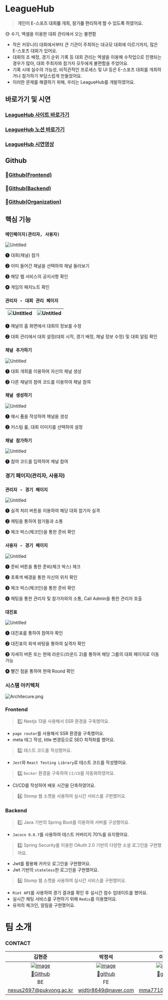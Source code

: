# LeagueHub

> **개인이 E-스포츠 대회를 개최, 참가를 편리하게 할 수 있도록 하였어요.**

<aside>
😓 수기, 엑셀을 이용한 대회 관리에서 오는 불편함

</aside>

- 작은 커뮤니티 대회에서부터 큰 기관이 주최하는 대규모 대회에 이르기까지, 많은 E-스포츠 대회가 있어요.
- 대회의 조 배정, 경기 순위 기록 등 대회 관리는 엑셀을 이용해 수작업으로 진행되는 경우가 많아, 대회 주최자와 참가자 모두에게 불편함을 주었어요.
- 기록 시에 실수의 가능성, 비직관적인 프로세스 및 UI 등은 E-스포츠 대회를 개최하거나 참가하기 부담스럽게 만들었어요.
- 이러한 문제를 해결하기 위해, 우리는 LeagueHub를 개발하였어요.


## 바로가기 및 시연

### [LeagueHub 사이트 바로가기](https://leaguehub.co.kr/)

### [LeagueHub 노션 바로가기](https://hyeonjun0530.notion.site/League-Hub-850d21e06cb844eea424eae8f7b3bc24?pvs=4)

### [LeagueHub 시연영상](https://youtu.be/yH1I6k4Sq4Y)

## Github

### 🔗[Github(Frontend)](https://github.com/TheUpperPart/leaguehub-Frontend)

### 🔗[Github(Backend)](https://github.com/TheUpperPart/leaguehub-backend)

### 🔗[Github(Organization)](https://github.com/TheUpperPart)


## 핵심 기능

### `메인페이지(관리자, 사용자)`

![Untitled](https://cdn.discordapp.com/attachments/1184714823334899802/1184715869683716126/Untitled.png?ex=658cfba2&is=657a86a2&hm=2fd513731ece8c68bd67d9f4890d3e90130a8a1e3918460e251892956f44e386&)

❶ 대회(채널) 참가

❷ 이미 들어간 채널을 선택하여 채널 둘러보기

❸ 해당 웹 서비스의 공지사항 확인

❹ 게임의 패치노트 확인

### `관리자 - 대회 관리 페이지`

| ![Untitled](https://cdn.discordapp.com/attachments/1184714823334899802/1184715919516246036/Untitled.png?ex=658cfbae&is=657a86ae&hm=79b30a872a331607d02d20d169c21b3e051895e821cce233a7fd3021040b32a6&) | ![Untitled](https://cdn.discordapp.com/attachments/1184714823334899802/1184717842508165161/Untitled.png?ex=658cfd78&is=657a8878&hm=a862efa705b689b3e8ba3609b58974c64389e2356d62161f2eefe1c7440c5b08&) |
| ----------------------------------------------------------------------------------------------------------------------------------------------------------------------------------------------------- | ----------------------------------------------------------------------------------------------------------------------------------------------------------------------------------------------------- |

❶ 채널의 홈 화면에서 대회의 정보를 수정

❷ 대회 관리에서 대회 설정(대회 시작, 경기 배정, 채널 정보 수정) 및 대회 알림 확인

### `채널 추가하기`

![Untitled](https://cdn.discordapp.com/attachments/1184714823334899802/1184717911043096626/Untitled.png?ex=658cfd88&is=657a8888&hm=9f2f190c0a20a78cf4dc7159432c78ca73feb26143eb974dbcedf67f44dcee64&)

❶ 대회 개최를 이용하여 자신의 채널 생성

❷ 다른 채널의 참여 코드를 이용하여 채널 참여

### `채널 생성하기`

![Untitled](https://cdn.discordapp.com/attachments/1184714823334899802/1184717952868700170/Untitled.png?ex=658cfd92&is=657a8892&hm=288772e38098be3edfb4023f242870e07a3a54162171d16d753c20cf0e4c6d03&)

❶ 예시 폼을 작성하여 채널을 생성

❷ 커스텀 룰, 대회 이미지를 선택하여 설정

### `채널 참가하기`

![Untitled](https://cdn.discordapp.com/attachments/1184714823334899802/1184717980647571456/Untitled.png?ex=658cfd99&is=657a8899&hm=33bedd6f42f73d6adb50da94d994bdcf67bab754fd5013e14e633650238c2522&)

❶ 참여 코드를 입력하여 채널 참여

### 경기 페이지(관리자, 사용자)

### `관리자 - 경기 페이지`

![Untitled](https://cdn.discordapp.com/attachments/1184714823334899802/1184718125632065576/image.png?ex=658cfdbc&is=657a88bc&hm=4430460ce1e3709b63ec55fc28c0978621edc80b848f65d0c53fb024a75a9731&)

❶ 실격 처리 버튼을 이용하여 해당 대회 참가자 실격

❷ 채팅을 통하여 참가들과 소통

❸ 체크 박스(체크인)을 통한 준비 확인

### `사용자 - 경기 페이지`

![Untitled](https://cdn.discordapp.com/attachments/1184714823334899802/1184718186025848854/Untitled.png?ex=658cfdca&is=657a88ca&hm=8291fb976ce8545f81ab888eba7be11f5518c87cacc5109aceb83a63013c6185&)

❶ 준비 버튼을 통한 준비(체크 박스) 체크

❷ 초록색 배경을 통한 자신의 위치 확인

❸ 체크 박스(체크인)을 통한 준비 확인

❹ 채팅을 통한 관리자 및 참가자와의 소통, Call Admin을 통한 관리자 호출

### `대진표`

![Untitled](https://cdn.discordapp.com/attachments/1184714823334899802/1184719012924489808/Untitled.png?ex=658cfe8f&is=657a898f&hm=5b8735b44cb249d59479e289536da8e7d44201a29bb98bd83f5b8552d811a4a5&)

❶ 대진표를 통하여 참여자 확인

❷ 대진표의 회색 바탕을 통하여 실격자 확인

❸ 자세히 버튼 또는 현재 라운드(라운드 2)를 통하여 해당 그룹의 대회 페이지로 이동 가능

❹ 빨간 점을 통하여 현재 Round 확인

### 시스템 아키텍처

![Architecure.png](https://cdn.discordapp.com/attachments/1184714823334899802/1184719086706499614/Architecure.png?ex=658cfea1&is=657a89a1&hm=1a3b0b0da38483820655247909b90a2e1e0fbc79770c121f3e5f9623bf710ab0&)

### Frontend

> 1️⃣ Nextjs 13을 사용해서 SSR 환경을 구축했어요.

- `page router`를 사용해서 SSR 환경을 구축했어요.
- meta 태그 작성, title 변경등으로 SEO 최적화를 했어요.

> 2️⃣ 테스트 코드를 작성했어요.

- `Jest`와 `React Testing Library`로 테스트 코드를 작성했어요.

> 3️⃣ `Docker` 환경을 구축하여 `CI/CD`를 자동화하였어요.

- CI/CD를 작성하여 배포 시간을 단축하였어요.

> 4️⃣ Stomp 웹 소켓을 사용하여 실시간 서비스를 구현했어요.

### Backend

> 1️⃣ Java 기반의 Spring Boot를 이용하여 서버를 구성했어요.

- `Jacoco 0.8.7`를 사용하여 테스트 커버리지 70%를 유지했어요.

> 3️⃣ Spring Security를 이용한 OAuth 2.0 기반의 다양한 소셜 로그인을 구현했어요.

- Jwt를 활용해 카카오 로그인을 구현했어요.
- Jwt 기반의 `stateless`한 로그인을 구현했어요.

> 4️⃣ Stomp 웹 소켓을 사용하여 실시간 서비스를 구현했어요.

- `Riot API`를 사용하여 경기 결과를 확인 후 실시간 점수 업데이트를 했어요.
- 실시간 채팅 서비스를 구현하기 위해 `Redis`를 이용했어요.
- 유저의 체크인, 알림을 구현했어요.

# **팀 소개**

### CONTACT

|                                               김현준                                               |                                              박정석                                              |                                           이상엽                                           |                                             이경훈                                             |                                              홍성우                                               |
| :------------------------------------------------------------------------------------------------: | :----------------------------------------------------------------------------------------------: | :----------------------------------------------------------------------------------------: | :--------------------------------------------------------------------------------------------: | :-----------------------------------------------------------------------------------------------: |
| [![image](https://avatars.githubusercontent.com/u/102659136?v=4)](https://github.com/HyeonJun0530) | [![image](https://avatars.githubusercontent.com/u/100738049?v=4)](https://github.com/navyjeongs) | [![image](https://avatars.githubusercontent.com/u/71641127?v=4)](https://github.com/pp449) | [![image](https://avatars.githubusercontent.com/u/87762815?v=4)](https://github.com/TinyFrogs) | [![image](https://avatars.githubusercontent.com/u/48763809?v=4)](https://github.com/hennible0612) |
|                            [🔗Github](https://github.com/HyeonJun0530)                             |                            [🔗github](https://github.com/navyjeongs)                             |                            [🔗github](https://github.com/pp449)                            |                            [🔗github](https://github.com/TinyFrogs)                            |                            [🔗github](https://github.com/hennible0612)                            |
|                                                 BE                                                 |                                                FE                                                |                                             FE                                             |                                               BE                                               |                                                BE                                                 |
|                                      nexus2697@pukyong.ac.kr                                       |                                       wjdtjr8649@naver.com                                       |                                     mma7710@naver.com                                      |                                       qns0147@gmail.com                                        |                                       sungwoo166@gmail.com                                        |
